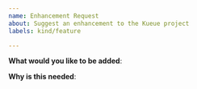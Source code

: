 ```yaml
---
name: Enhancement Request
about: Suggest an enhancement to the Kueue project
labels: kind/feature

---
```

<!-- Please only use this template for submitting enhancement requests -->

**What would you like to be added**:

**Why is this needed**: